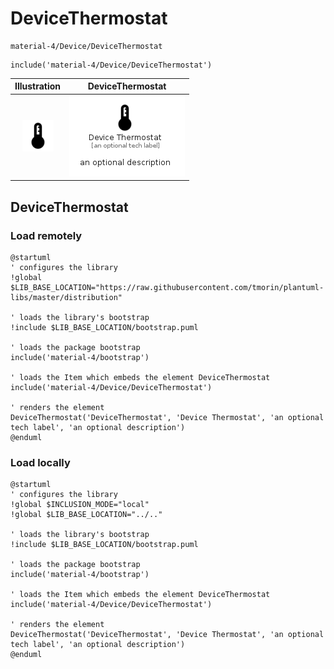 # DeviceThermostat


```text
material-4/Device/DeviceThermostat
```

```text
include('material-4/Device/DeviceThermostat')
```



| Illustration | DeviceThermostat |
| :---: | :---: |
| ![illustration for Illustration](../../material-4/Device/DeviceThermostat.png) | ![illustration for DeviceThermostat](../../material-4/Device/DeviceThermostat.Local.png) |




## DeviceThermostat

### Load remotely
```plantuml
@startuml
' configures the library
!global $LIB_BASE_LOCATION="https://raw.githubusercontent.com/tmorin/plantuml-libs/master/distribution"

' loads the library's bootstrap
!include $LIB_BASE_LOCATION/bootstrap.puml

' loads the package bootstrap
include('material-4/bootstrap')

' loads the Item which embeds the element DeviceThermostat
include('material-4/Device/DeviceThermostat')

' renders the element
DeviceThermostat('DeviceThermostat', 'Device Thermostat', 'an optional tech label', 'an optional description')
@enduml
```

### Load locally
```plantuml
@startuml
' configures the library
!global $INCLUSION_MODE="local"
!global $LIB_BASE_LOCATION="../.."

' loads the library's bootstrap
!include $LIB_BASE_LOCATION/bootstrap.puml

' loads the package bootstrap
include('material-4/bootstrap')

' loads the Item which embeds the element DeviceThermostat
include('material-4/Device/DeviceThermostat')

' renders the element
DeviceThermostat('DeviceThermostat', 'Device Thermostat', 'an optional tech label', 'an optional description')
@enduml
```

